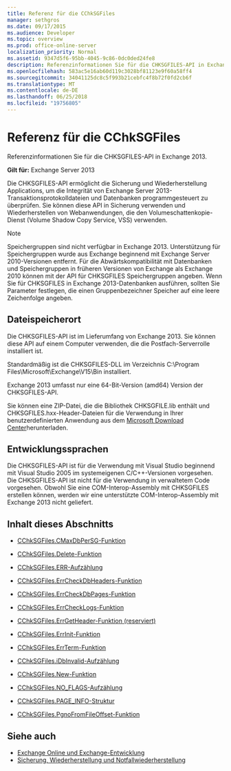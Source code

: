 ```yaml
---
title: Referenz für die CChkSGFiles
manager: sethgros
ms.date: 09/17/2015
ms.audience: Developer
ms.topic: overview
ms.prod: office-online-server
localization_priority: Normal
ms.assetid: 9347d5f6-95bb-4045-9c86-0dc0ded24fe8
description: Referenzinformationen Sie für die CHKSGFILES-API in Exchange 2013.
ms.openlocfilehash: 583ac5e16ab60d119c3028bf81123e9f60a58ff4
ms.sourcegitcommit: 34041125dc8c5f993b21cebfc4f8b72f0fd2cb6f
ms.translationtype: MT
ms.contentlocale: de-DE
ms.lasthandoff: 06/25/2018
ms.locfileid: "19756805"
---
```

# <a name="cchksgfiles-class-reference"></a>Referenz für die CChkSGFiles

Referenzinformationen Sie für die CHKSGFILES-API in Exchange 2013.
  
**Gilt für:** Exchange Server 2013 
  
Die CHKSGFILES-API ermöglicht die Sicherung und Wiederherstellung Applications, um die Integrität von Exchange Server 2013-Transaktionsprotokolldateien und Datenbanken programmgesteuert zu überprüfen. Sie können diese API in Sicherung verwenden und Wiederherstellen von Webanwendungen, die den Volumeschattenkopie-Dienst (Volume Shadow Copy Service, VSS) verwenden.
  
> [!NOTE]
> Speichergruppen sind nicht verfügbar in Exchange 2013. Unterstützung für Speichergruppen wurde aus Exchange beginnend mit Exchange Server 2010-Versionen entfernt. Für die Abwärtskompatibilität mit Datenbanken und Speichergruppen in früheren Versionen von Exchange als Exchange 2010 können mit der API für CHKSGFILES Speichergruppen angeben. Wenn Sie für CHKSGFILES in Exchange 2013-Datenbanken ausführen, sollten Sie Parameter festlegen, die einen Gruppenbezeichner Speicher auf eine leere Zeichenfolge angeben. 
  
## <a name="file-location"></a>Dateispeicherort
<a name="bk_fileslocation"> </a>

Die CHKSGFILES-API ist im Lieferumfang von Exchange 2013. Sie können diese API auf einem Computer verwenden, die die Postfach-Serverrolle installiert ist. 
  
Standardmäßig ist die CHKSGFILES-DLL im Verzeichnis C:\Program Files\Microsoft\Exchange\V15\Bin installiert.
  
Exchange 2013 umfasst nur eine 64-Bit-Version (amd64) Version der CHKSGFILES-API. 
  
Sie können eine ZIP-Datei, die die Bibliothek CHKSGFILE.lib enthält und CHKSGFILES.hxx-Header-Dateien für die Verwendung in Ihrer benutzerdefinierten Anwendung aus dem [Microsoft Download Center](http://www.microsoft.com/en-us/download/details.aspx?id=36802)herunterladen.
  
## <a name="development-languages"></a>Entwicklungssprachen
<a name="bk_developmentlanguages"> </a>

Die CHKSGFILES-API ist für die Verwendung mit Visual Studio beginnend mit Visual Studio 2005 im systemeigenen C/C++-Versionen vorgesehen. Die CHKSGFILES-API ist nicht für die Verwendung in verwaltetem Code vorgesehen. Obwohl Sie eine COM-Interop-Assembly mit CHKSGFILES erstellen können, werden wir eine unterstützte COM-Interop-Assembly mit Exchange 2013 nicht geliefert.
  
## <a name="in-this-section"></a>Inhalt dieses Abschnitts
<a name="bk_inthissection"> </a>

- [CChkSGFiles.CMaxDbPerSG-Funktion](cchksgfiles-cmaxdbpersg-function.md)
    
- [CChkSGFiles.Delete-Funktion](cchksgfiles-delete-function.md)
    
- [CChkSGFiles.ERR-Aufzählung](cchksgfiles-err-enumeration.md)
    
- [CChkSGFiles.ErrCheckDbHeaders-Funktion](cchksgfiles-errcheckdbheaders-function.md)
    
- [CChkSGFiles.ErrCheckDbPages-Funktion](cchksgfiles-errcheckdbpages-function.md)
    
- [CChkSGFiles.ErrCheckLogs-Funktion](cchksgfiles-errchecklogs-function.md)
    
- [CChkSGFiles.ErrGetHeader-Funktion (reserviert)](cchksgfiles-errgetheader-function-reserved.md)
    
- [CChkSGFiles.ErrInit-Funktion](cchksgfiles-errinit-function.md)
    
- [CChkSGFiles.ErrTerm-Funktion](cchksgfiles-errterm-function.md)
    
- [CChkSGFiles.iDbInvalid-Aufzählung](cchksgfiles-idbinvalid-enumeration.md)
    
- [CChkSGFiles.New-Funktion](cchksgfiles-new-function.md)
    
- [CChkSGFiles.NO_FLAGS-Aufzählung](cchksgfiles-no_flags-enumeration.md)
    
- [CChkSGFiles.PAGE_INFO-Struktur](cchksgfiles-page_info-struct.md)
    
- [CChkSGFiles.PgnoFromFileOffset-Funktion](cchksgfiles-pgnofromfileoffset-function.md)
    
## <a name="see-also"></a>Siehe auch

- [Exchange Online und Exchange-Entwicklung](../exchange-server-development.md)
- [Sicherung, Wiederherstellung und Notfallwiederherstellung](http://technet.microsoft.com/en-us/library/dd876874)
    

